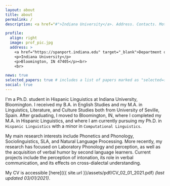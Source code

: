 ```yaml
---
layout: about
title: about
permalink: /
description: <a href="#">Indiana University</a>. Address. Contacts. Moto. Etc.

profile:
  align: right
  image: prof_pic.jpg
  address: >
    <a href="https://spanport.indiana.edu" target="_blank">Department of Spanish & Portuguese</a>
    <p>Indiana University</p>
    <p>Bloomington, IN 47405</p><br>
    <br>

news: true
selected_papers: true # includes a list of papers marked as "selected={true}"
social: true
---
```

I'm a Ph.D. student in Hispanic Linguistics at Indiana University, Bloomington. I received my B.A. in English Studies and my M.A. in Linguistics, Literature, and Culture Studies both from University of Seville, Spain. After graduating, I moved to Bloomington, IN, where I completed my M.A. in Hispanic Linguistics, and where I am currently pursuing my Ph.D. in `Hispanic Linguistics` with a minor in `Computational Linguistics`.

My main research interests include Phonetics and Phonology, Sociolinguistics, SLA, and Natural Language Processing. More recently, my research has focused on Laboratory Phonology and perception, as well as the acquisition of verbal humor by second language learners. Current projects include the perception of intonation, its role in verbal communication, and its effects on cross-dialectal understanding.

My CV is accessible [here]({{ site.url }}/assets/pdf/CV_02_01_2021.pdf) _(last updated 03/01/2021)_.

